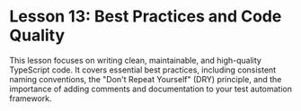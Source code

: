 # Lesson 13: Best Practices and Code Quality

This lesson focuses on writing clean, maintainable, and high-quality TypeScript code. It covers essential best practices, including consistent naming conventions, the "Don't Repeat Yourself" (DRY) principle, and the importance of adding comments and documentation to your test automation framework.